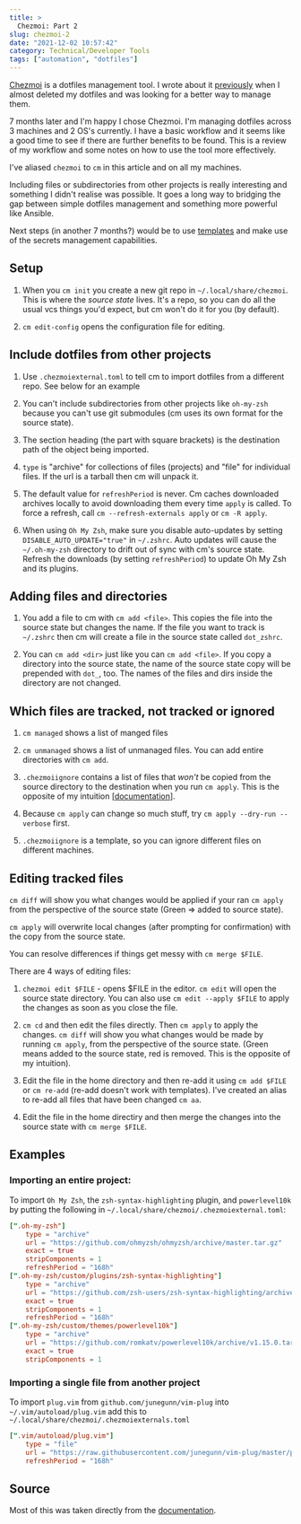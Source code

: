 ```yaml
---
title: >
  Chezmoi: Part 2
slug: chezmoi-2
date: "2021-12-02 10:57:42"
category: Technical/Developer Tools
tags: ["automation", "dotfiles"]
---
```


[Chezmoi](https://www.chezmoi.io) is a dotfiles management tool. I wrote about
it [previously](chezmoi) when I almost deleted my
dotfiles and was looking for a better way to manage them.

7 months later and I'm happy I chose Chezmoi. I'm managing dotfiles across 3
machines and 2 OS's currently. I have a basic workflow and it seems like a good
time to see if there are further benefits to be found. This is a review of my
workflow and some notes on how to use the tool more effectively.

I've aliased `chezmoi` to `cm` in this article and on all my machines.

Including files or subdirectories from other projects is really interesting and
something I didn't realise was possible. It goes a long way to bridging the gap
between simple dotfiles management and something more powerful like Ansible.

Next steps (in another 7 months?) would be to use [templates](https://www.chezmoi.io/docs/how-to/#use-templates) and make use of
the secrets management capabilities.

## Setup

1.  When you `cm init` you create a new git repo in `~/.local/share/chezmoi`.
    This is where the _source state_ lives. It's a repo, so you can do all the
    usual vcs things you'd expect, but cm won't do it for you (by default).

1.  `cm edit-config` opens the configuration file for editing.

## Include dotfiles from other projects

1.  Use `.chezmoiexternal.toml` to tell cm to import dotfiles from a different
    repo. See below for an example

1.  You can't include subdirectories from other projects like `oh-my-zsh`
    because you can't use git submodules (cm uses its own format for the source
    state).

1.  The section heading (the part with square brackets) is the destination path
    of the object being imported.

1.  `type` is "archive" for collections of files (projects) and "file" for
    individual files. If the url is a tarball then cm will unpack it.

1.  The default value for `refreshPeriod` is never. Cm caches downloaded archives locally to
    avoid downloading them every time `apply` is called. To force a refresh, call
    `cm --refresh-externals apply` or `cm -R apply`.

1.  When using `Oh My Zsh`, make sure you disable auto-updates by setting
    `DISABLE_AUTO_UPDATE="true"` in `~/.zshrc`. Auto updates will cause the
    `~/.oh-my-zsh` directory to drift out of sync with cm's source state.
    Refresh the downloads (by setting `refreshPeriod`) to update Oh My Zsh and
    its plugins.

## Adding files and directories

1.  You add a file to cm with `cm add <file>`. This copies the file
    into the source state but changes the name. If the file you want to track is
    `~/.zshrc` then cm will create a file in the source state called
    `dot_zshrc`.

1.  You can `cm add <dir>` just like you can `cm add <file>`. If you copy a
    directory into the source state, the name of the source state copy will be
    prepended with `dot_`, too. The names of the files and dirs inside the
    directory are not changed.

## Which files are tracked, not tracked or ignored

1.  `cm managed` shows a list of manged files

1.  `cm unmanaged` shows a list of unmanaged files. You can add entire
    directories with `cm add`.

1.  `.chezmoiignore` contains a list of files that _won't_ be copied from the
    source directory to the destination when you run `cm apply`. This is the
    opposite of my intuition [[documentation](https://www.chezmoi.io/docs/reference/#chezmoiignore)].

1.  Because `cm apply` can change so much stuff, try `cm apply --dry-run --verbose` first.

1.  `.chezmoiignore` is a template, so you can ignore different files on
    different machines.

## Editing tracked files

`cm diff` will show you what changes would be applied if your ran `cm apply`
from the perspective of the source state (Green ⇒ added to source state).

`cm apply` will overwrite local changes (after prompting for confirmation) with
the copy from the source state.

You can resolve differences if things get messy with `cm merge $FILE`.

There are 4 ways of editing files:

1.  `chezmoi edit $FILE` - opens \$FILE in the editor. `cm edit` will open the
    source state directory. You can also use `cm edit --apply $FILE` to apply
    the changes as soon as you close the file.

1.  `cm cd` and then edit the files directly. Then `cm apply` to apply the
    changes. `cm diff` will show you what changes would be made by running `cm apply`, from the perspective of the source state. (Green means added to the
    source state, red is removed. This is the opposite of my intuition).

1.  Edit the file in the home directory and then re-add it using `cm add $FILE`
    or `cm re-add` (re-add doesn't work with templates). I've created an alias
    to re-add all files that have been changed `cm aa`.

1.  Edit the file in the home directiry and then merge the changes into the
    source state with `cm merge $FILE`.

## Examples

### Importing an entire project:

To import `Oh My Zsh`, the `zsh-syntax-highlighting` plugin, and `powerlevel10k` by putting the following in `~/.local/share/chezmoi/.chezmoiexternal.toml`:

```toml
[".oh-my-zsh"]
    type = "archive"
    url = "https://github.com/ohmyzsh/ohmyzsh/archive/master.tar.gz"
    exact = true
    stripComponents = 1
    refreshPeriod = "168h"
[".oh-my-zsh/custom/plugins/zsh-syntax-highlighting"]
    type = "archive"
    url = "https://github.com/zsh-users/zsh-syntax-highlighting/archive/master.tar.gz"
    exact = true
    stripComponents = 1
    refreshPeriod = "168h"
[".oh-my-zsh/custom/themes/powerlevel10k"]
    type = "archive"
    url = "https://github.com/romkatv/powerlevel10k/archive/v1.15.0.tar.gz"
    exact = true
    stripComponents = 1
```

### Importing a single file from another project

To import `plug.vim` from `github.com/junegunn/vim-plug` into `~/.vim/autoload/plug.vim` add this to
`~/.local/share/chezmoi/.chezmoiexternals.toml`

```toml
[".vim/autoload/plug.vim"]
    type = "file"
    url = "https://raw.githubusercontent.com/junegunn/vim-plug/master/plug.vim"
    refreshPeriod = "168h"
```

## Source

Most of this was taken directly from the [documentation](https://www.chezmoi.io/docs/how-to/).
